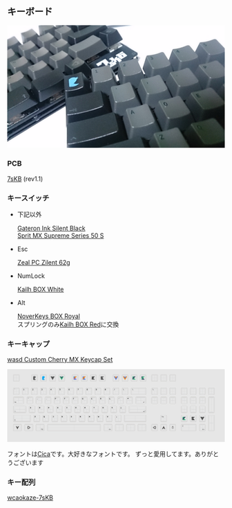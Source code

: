 
キーボード
--------------------------------------------------------------------------------

![7sKB](https://raw.githubusercontent.com/wcaokaze/environment/master/imgs/7sKB.jpg)


### PCB

[7sKB](https://salicylic-acid3.hatenablog.com/entry/7skb-introduction) (rev1.1)


### キースイッチ

- 下記以外

    [Gateron Ink Silent Black](http://www.gateron.com/supply/218.html)  
    [Sprit MX Supreme Series 50 S](https://www.spritdesigns.com/mx)

- Esc

    [Zeal PC Zilent 62g](https://zealpc.net/collections/switches/products/zilents)

- NumLock

    [Kailh BOX White](http://www.kailh.com/en/Products/Ks/BOXS/315.html)

- Alt

    [NoverKeys BOX Royal](https://novelkeys.xyz/products/novelkeys-box-royal-switches)  
    スプリングのみ[Kailh BOX Red](http://www.kailh.com/en/Products/Ks/BOXS/317.html)に交換


### キーキャップ

[wasd Custom Cherry MX Keycap Set](https://www.wasdkeyboards.com/104-key-custom-cherry-mx-keycap-set.html)

![7sKB](https://raw.githubusercontent.com/wcaokaze/environment/master/imgs/wasd-wcaokaze.svg?sanitize=true)

フォントは[Cica](https://github.com/miiton/Cica)です。大好きなフォントです。
ずっと愛用してます。ありがとうございます


### キー配列

[wcaokaze-7sKB](https://github.com/wcaokaze/wcaokaze-7sKB/blob/wcaokaze/readme.md)

